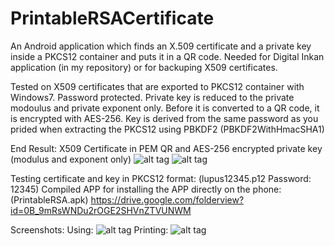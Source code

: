 PrintableRSACertificate
=======================

An Android application which finds an X.509 certificate and a private key inside a PKCS12 container and puts it in a QR code.
Needed for Digital Inkan application (in my repository) or for backuping X509 certificates.

Tested on X509 certificates that are exported to PKCS12 container with Windows7. 
Password protected. 
Private key is reduced to the private modoulus and private exponent only. 
Before it is converted to a QR code, it is encrypted with AES-256. Key is derived from the same password as you prided when extracting the PKCS12 using PBKDF2 (PBKDF2WithHmacSHA1)

End Result:
X509 Certificate in PEM QR and AES-256 encrypted private key (modulus and exponent only)
![alt tag](https://docs.google.com/uc?id=1_-0AASqzS4yeHqWFUkn_PQ62KtYWBHen)
![alt tag](https://docs.google.com/uc?id=1YBNAorVuFC4hCsHSUlKnG42vH5na3e1H)

Testing certificate and key in PKCS12 format: (lupus12345.p12 Password: 12345)
Compiled APP for installing the APP directly on the phone: (PrintableRSA.apk)
  https://drive.google.com/folderview?id=0B_9mRsWNDu2rOGE2SHVnZTVUNWM
  
Screenshots:
  Using:
![alt tag](http://i3.photobucket.com/albums/y62/cegu/PrintableRSA1_zps1aa1c817.png)
  Printing:
![alt tag](http://i3.photobucket.com/albums/y62/cegu/PrintableRSA2_zps1b445b79.png)

